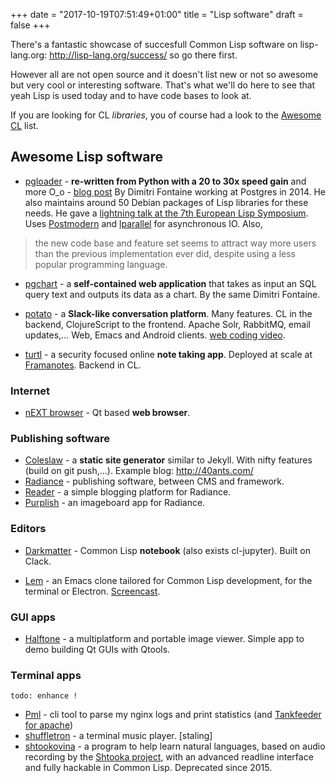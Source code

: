 +++
date = "2017-10-19T07:51:49+01:00"
title = "Lisp software"
draft = false
+++

There's a fantastic showcase of succesfull Common Lisp software on
lisp-lang.org: http://lisp-lang.org/success/ so go there first.

However all are not open source and it doesn't list new or not so
awesome but very cool or interesting software. That's what we'll do
here to see that yeah Lisp is used today and to have code bases to
look at.

If you are looking for CL *libraries*, you of course had a look to the
[Awesome CL](https://github.com/CodyReichert/awesome-cl) list.

## Awesome Lisp software

- [pgloader](https://github.com/dimitri/pgloader) - **re-written from
  Python with a 20 to 30x speed gain** and more O_o -
  [blog post](http://tapoueh.org/blog/2014/05/14-pgloader-got-faster.html)
  By Dimitri Fontaine working at Postgres in 2014. He also maintains
  around 50 Debian packages of Lisp libraries for these needs. He gave
  a
  [lightning talk at the 7th European Lisp Symposium](http://tapoueh.org/confs/2014/05/05-ELS-2014). Uses [Postmodern](http://marijnhaverbeke.nl/postmodern/) and [lparallel](http://lparallel.org/) for asynchronous IO. Also,

> the new code base and feature set seems to attract way more users than the previous implementation ever did, despite using a less popular programming language.

- [pgchart](https://github.com/dimitri/pgcharts) - a **self-contained web application** that takes as input an SQL query text and outputs its data as a chart. By the same Dimitri Fontaine.

- [potato](https://github.com/cicakhq/potato) - a **Slack-like conversation platform**. Many features. CL in the backend, ClojureScript to the frontend. Apache Solr, RabbitMQ, email updates,… Web, Emacs and Android clients. [web coding video](https://www.youtube.com/watch?v=bl8jQ2wRh6k).

- [turtl](https://github.com/turtl/api) - a security focused online **note taking app**. Deployed at scale at [Framanotes](https://framanotes.org/). Backend in CL.

### Internet

- [nEXT browser](https://github.com/nEXT-Browser/nEXT) - Qt based **web browser**.

### Publishing software

- [Coleslaw](https://github.com/kingcons/coleslaw/) - a **static site generator** similar to Jekyll. With nifty features (build on git push,…). Example blog: http://40ants.com/
- [Radiance](https://shirakumo.github.io/radiance/) - publishing software, between CMS and framework.
- [Reader](https://github.com/Shirakumo/reader) - a simple blogging platform for Radiance.
- [Purplish](https://github.com/Shirakumo/purplish) - an imageboard app for Radiance.

### Editors

- [Darkmatter](https://github.com/tamamu/darkmatter) - Common Lisp **notebook** (also exists cl-jupyter). Built on Clack.

- [Lem](https://github.com/cxxxr/lem) - an Emacs clone tailored for Common Lisp development, for the terminal or Electron. [Screencast](https://www.youtube.com/watch?v=YkSJ3p7Z9H0).


### GUI apps

- [Halftone](https://github.com/Shinmera/halftone) - a multiplatform
  and portable image viewer. Simple app to demo building Qt GUIs with
  Qtools.

### Terminal apps

`todo: enhance !`

- [Pml](https://github.com/pierre-lecocq/pml/blob/master/src/parse.lisp) - cli tool to parse my nginx logs and print statistics (and [Tankfeeder for apache](https://bitbucket.org/mihailp/tankfeeder/src/ccb6025348243bb98cb3ec27810501492313861f/apache/?at=default))
- [shuffletron](http://vintage-digital.com/hefner/software/shuffletron/) -
  a terminal music player. [staling]
- [shtookovina](https://github.com/mrkkrp/shtookovina) - a program to
  help learn natural languages, based on audio recording by the
  [Shtooka project](http://shtooka.net/), with an advanced readline
  interface and fully hackable in Common Lisp. Deprecated since 2015.
